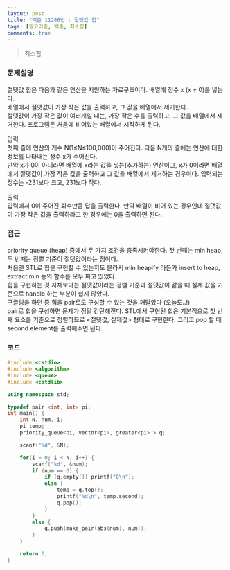 ```yaml
---
layout: post
title: "백준 11286번 : 절댓값 힙"
tags: [알고리즘, 백준, 최소힙]
comments: true
---
```


> 최소힙  

### 문제설명  
절댓값 힙은 다음과 같은 연산을 지원하는 자료구조이다. 배열에 정수 x (x ≠ 0)를 넣는다.  
배열에서 절댓값이 가장 작은 값을 출력하고, 그 값을 배열에서 제거한다.  
절댓값이 가장 작은 값이 여러개일 때는, 가장 작은 수를 출력하고, 그 값을 배열에서 제거한다. 프로그램은 처음에 비어있는 배열에서 시작하게 된다.  

입력  
첫째 줄에 연산의 개수 N(1≤N≤100,000)이 주어진다. 다음 N개의 줄에는 연산에 대한 정보를 나타내는 정수 x가 주어진다.  
만약 x가 0이 아니라면 배열에 x라는 값을 넣는(추가하는) 연산이고, x가 0이라면 배열에서 절댓값이 가장 작은 값을 출력하고 그 값을 배열에서 제거하는 경우이다. 입력되는 정수는 -231보다 크고, 231보다 작다.  

출력  
입력에서 0이 주어진 회수만큼 답을 출력한다. 만약 배열이 비어 있는 경우인데 절댓값이 가장 작은 값을 출력하라고 한 경우에는 0을 출력하면 된다.  

### 접근  
priority queue (heap) 중에서 두 가지 조건을 충족시켜야한다. 첫 번째는 min heap, 두 번째는 정렬 기준이 절댓값이라는 점이다.  
처음엔 STL로 힙을 구현할 수 있는지도 몰라서 min heapify 라든가 insert to heap, extract min 등의 함수를 모두 짜고 있었다.  
힙을 구현하는 것 자체보다는 절댓값이라는 정렬 기준과 절댓값이 같을 때 실제 값을 기준으로 handle 하는 부분이 쉽지 않았다.  
구글링을 하던 중 힙을 pair로도 구성할 수 있는 것을 깨달았다 (오늘도..!)  
pair로 힙을 구성하면 문제가 정말 간단해진다. STL에서 구현된 힙은 기본적으로 첫 번째 요소를 기준으로 정렬하므로 <절댓값, 실제값> 형태로 구현한다. 그리고 pop 할 때 second element를 출력해주면 된다.  

### 코드  
~~~c++
#include <cstdio>
#include <algorithm>
#include <queue>
#include <cstdlib>

using namespace std;

typedef pair <int, int> pi;
int main() {
    int N, num, i;
    pi temp;
    priority_queue<pi, vector<pi>, greater<pi> > q;

    scanf("%d", &N);

    for(i = 0; i < N; i++) {
        scanf("%d", &num);
        if (num == 0) {
            if (q.empty()) printf("0\n");
            else {
                temp = q.top();
                printf("%d\n", temp.second);
                q.pop();
            }
        }
        else {
            q.push(make_pair(abs(num), num));
        }
    }

    return 0;
}
~~~